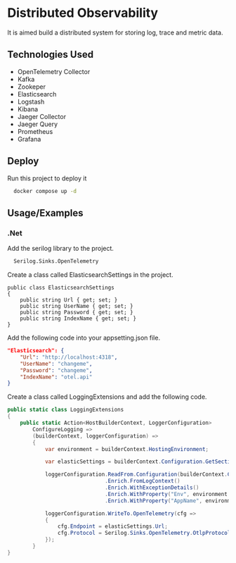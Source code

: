 # Distributed Observability

It is aimed build a distributed system for storing log, trace and metric data.


## Technologies Used

- OpenTelemetry Collector
- Kafka
- Zookeper
- Elasticsearch
- Logstash
- Kibana
- Jaeger Collector
- Jaeger Query
- Prometheus
- Grafana

  
## Deploy

Run this project to deploy it

```bash
  docker compose up -d
```
## Usage/Examples

### .Net

Add the serilog library to the project.

```bash
  Serilog.Sinks.OpenTelemetry
```

Create a class called ElasticsearchSettings in the project.

```
public class ElasticsearchSettings
{
    public string Url { get; set; }
    public string UserName { get; set; }
    public string Password { get; set; }
    public string IndexName { get; set; }
}
```

Add the following code into your appsetting.json file.

```json
"Elasticsearch": {
    "Url": "http://localhost:4318",
    "UserName": "changeme",
    "Password": "changeme",
    "IndexName": "otel.api"
}
```

Create a class called LoggingExtensions and add the following code.

```csharp
public static class LoggingExtensions
{
    public static Action<HostBuilderContext, LoggerConfiguration>
        ConfigureLogging =>
        (builderContext, loggerConfiguration) =>
        {
            var environment = builderContext.HostingEnvironment;

            var elasticSettings = builderContext.Configuration.GetSection("Elasticsearch").Get<ElasticsearchSettings>();

            loggerConfiguration.ReadFrom.Configuration(builderContext.Configuration)
                               .Enrich.FromLogContext()
                               .Enrich.WithExceptionDetails()
                               .Enrich.WithProperty("Env", environment.EnvironmentName)
                               .Enrich.WithProperty("AppName", environment.ApplicationName);

            loggerConfiguration.WriteTo.OpenTelemetry(cfg =>
            {
                cfg.Endpoint = elasticSettings.Url;
                cfg.Protocol = Serilog.Sinks.OpenTelemetry.OtlpProtocol.HttpProtobuf;
            });
        }
}
```
